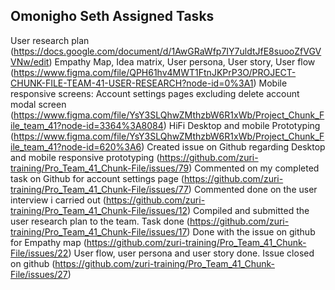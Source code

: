 ## Omonigho Seth Assigned Tasks
User research plan (https://docs.google.com/document/d/1AwGRaWfp7IY7uldtJfE8suooZfVGVVNw/edit)
Empathy Map, Idea matrix, User persona, User story, User flow (https://www.figma.com/file/QPH61hv4MWT1FtnJKPrP3O/PROJECT-CHUNK-FILE-TEAM-41-USER-RESEARCH?node-id=0%3A1)
Mobile responsive screens: Account settings pages excluding delete account modal screen (https://www.figma.com/file/YsY3SLQhwZMthzbW6R1xWb/Project_Chunk_File_team_41?node-id=3364%3A8084)
HiFi Desktop and mobile Prototyping (https://www.figma.com/file/YsY3SLQhwZMthzbW6R1xWb/Project_Chunk_File_team_41?node-id=620%3A6)
Created issue on Github regarding Desktop and mobile responsive prototyping (https://github.com/zuri-training/Pro_Team_41_Chunk-File/issues/79)
Commented on my completed task on Github for account settings page (https://github.com/zuri-training/Pro_Team_41_Chunk-File/issues/77)
Commented done on the user interview i carried out (https://github.com/zuri-training/Pro_Team_41_Chunk-File/issues/12)
Compiled and submitted the user research plan to the team. Task done (https://github.com/zuri-training/Pro_Team_41_Chunk-File/issues/17)
Done with the issue on github for Empathy map (https://github.com/zuri-training/Pro_Team_41_Chunk-File/issues/22)
User flow, user persona and user story done. Issue closed on github (https://github.com/zuri-training/Pro_Team_41_Chunk-File/issues/27)
